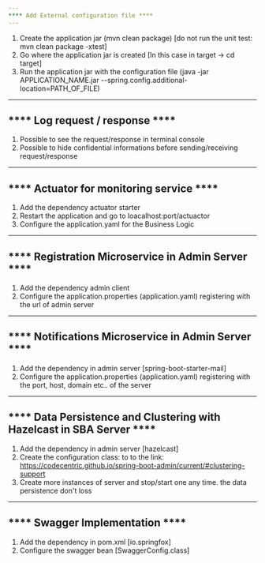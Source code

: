 ```yaml
---
**** Add External configuration file ****
---
```

1) Create the application jar (mvn clean package) [do not run the unit test: mvn clean package -xtest]
2) Go where the application jar is created [In this case in target -> cd target]
3) Run the application jar with the configuration file (java -jar APPLICATION_NAME.jar --spring.config.additional-location=PATH_OF_FILE)

---
**** Log request / response ****
---
1) Possible to see the request/response in terminal console
2) Possible to hide confidential informations before sending/receiving request/response

---
**** Actuator for monitoring service ****
---
1) Add the dependency actuator starter
2) Restart the application and go to loacalhost:port/actuactor
3) Configure the application.yaml for the Business Logic

---
**** Registration Microservice in Admin Server ****
---
1) Add the dependency admin client
2) Configure the application.properties (application.yaml) registering with the url of admin server

---
**** Notifications Microservice in Admin Server ****
---
1) Add the dependency in admin server [spring-boot-starter-mail]
2) Configure the application.properties (application.yaml) registering with the port, host, domain etc.. of the server

---
**** Data Persistence and Clustering with Hazelcast in SBA Server ****
---
1) Add the dependency in admin server [hazelcast]
2) Create the configuration class: to to the link: https://codecentric.github.io/spring-boot-admin/current/#clustering-support
3) Create more instances of server and stop/start one any time. the data persistence don't loss

---
**** Swagger Implementation ****
---
1) Add the dependency in pom.xml [io.springfox]
2) Configure the swagger bean [SwaggerConfig.class]